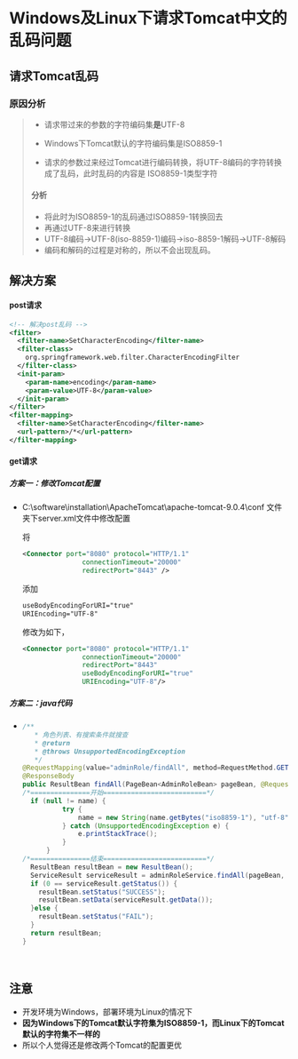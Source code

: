 # Windows及Linux下请求Tomcat中文的乱码问题

## 请求Tomcat乱码

### 原因分析

>- 请求带过来的参数的字符编码集**是**UTF-8
>
>- Windows下Tomcat默认的字符编码集是ISO8859-1
>
>- 请求的参数过来经过Tomcat进行编码转换，将UTF-8编码的字符转换成了乱码，此时乱码的内容是  ISO8859-1类型字符
>
>  #### 分析
>
>  - 将此时为ISO8859-1的乱码通过ISO8859-1转换回去
>  - 再通过UTF-8来进行转换
>  - UTF-8编码->UTF-8(iso-8859-1)编码->iso-8859-1解码->UTF-8解码
>  - 编码和解码的过程是对称的，所以不会出现乱码。

## 解决方案

#### post请求

```xml
<!-- 解决post乱码 -->
<filter>
  <filter-name>SetCharacterEncoding</filter-name>
  <filter-class>
    org.springframework.web.filter.CharacterEncodingFilter
  </filter-class>
  <init-param>
    <param-name>encoding</param-name>
    <param-value>UTF-8</param-value>
  </init-param>
</filter>
<filter-mapping>
  <filter-name>SetCharacterEncoding</filter-name>
  <url-pattern>/*</url-pattern>
</filter-mapping>
```

#### get请求

##### 方案一：修改Tomcat配置

- C:\software\installation\ApacheTomcat\apache-tomcat-9.0.4\conf 文件夹下server.xml文件中修改配置

  将

  ```xml
  <Connector port="8080" protocol="HTTP/1.1"
                 connectionTimeout="20000"
                 redirectPort="8443" />
  ```

  添加

  ```xml
  useBodyEncodingForURI="true" 
  URIEncoding="UTF-8"
  ```

  修改为如下，

  ```xml
  <Connector port="8080" protocol="HTTP/1.1"
                 connectionTimeout="20000"
                 redirectPort="8443"  
                 useBodyEncodingForURI="true" 
                 URIEncoding="UTF-8"/>
  ```

##### 方案二：java代码

- ```java
  /**
  	 * 角色列表、有搜索条件就搜查
  	 * @return
  	 * @throws UnsupportedEncodingException 
  	 */
  @RequestMapping(value="adminRole/findAll", method=RequestMethod.GET)
  @ResponseBody
  public ResultBean findAll(PageBean<AdminRoleBean> pageBean, @RequestParam(value="name", required=false ) String name){
  /*===============开始==========================*/
    if (null != name) {
  			try {
  				name = new String(name.getBytes("iso8859-1"), "utf-8");
  			} catch (UnsupportedEncodingException e) {
  				e.printStackTrace();
  			}
  		}
  /*===============结束==========================*/
    ResultBean resultBean = new ResultBean();
    ServiceResult serviceResult = adminRoleService.findAll(pageBean, name);
    if (0 == serviceResult.getStatus()) {
      resultBean.setStatus("SUCCESS");
      resultBean.setData(serviceResult.getData());
    }else {
      resultBean.setStatus("FAIL");
    }
    return resultBean;
  }
  ```

  ​

## 注意

- 开发环境为Windows，部署环境为Linux的情况下
- **因为Windows下的Tomcat默认字符集为ISO8859-1，而Linux下的Tomcat默认的字符集不一样的**
- 所以个人觉得还是修改两个Tomcat的配置更优